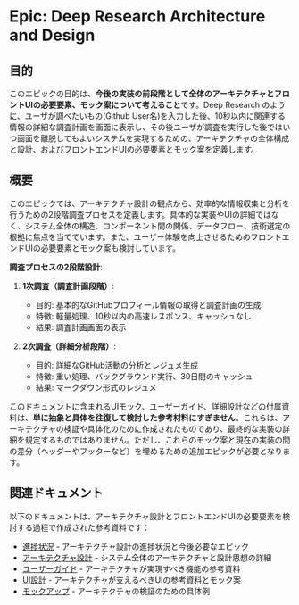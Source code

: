 # Epic: Deep Research Architecture and Design

## 目的

このエピックの目的は、**今後の実装の前段階として全体のアーキテクチャとフロントUIの必要要素、モック案について考えること**です。Deep Research のように、ユーザが調べたいもの(Github User名)を入力した後、10秒以内に関連する情報の詳細な調査計画を画面に表示し、その後ユーザが調査を実行した後ではいつ画面を離脱してもよいシステムを実現するための、アーキテクチャの全体構成と設計、およびフロントエンドUIの必要要素とモック案を定義します。

## 概要

このエピックでは、アーキテクチャ設計の観点から、効率的な情報収集と分析を行うための2段階調査プロセスを定義します。具体的な実装やUIの詳細ではなく、システム全体の構造、コンポーネント間の関係、データフロー、技術選定の根拠に焦点を当てています。また、ユーザー体験を向上させるためのフロントエンドUIの必要要素とモック案も検討しています。

**調査プロセスの2段階設計**:

1. **1次調査（調査計画段階）**:
   - 目的: 基本的なGitHubプロフィール情報の取得と調査計画の生成
   - 特徴: 軽量処理、10秒以内の高速レスポンス、キャッシュなし
   - 結果: 調査計画画面の表示

2. **2次調査（詳細分析段階）**:
   - 目的: 詳細なGitHub活動の分析とレジュメ生成
   - 特徴: 重い処理、バックグラウンド実行、30日間のキャッシュ
   - 結果: マークダウン形式のレジュメ

このドキュメントに含まれるUIモック、ユーザーガイド、詳細設計などの付属資料は、**単に抽象と具体を往復して検討した参考材料にすぎません**。これらは、アーキテクチャの検証や具体化のために作成されたものであり、最終的な実装の詳細を規定するものではありません。ただし、これらのモック案と現在の実装の間の差分（ヘッダーやフッターなど）を埋めるための追加エピックが必要となります。

## 関連ドキュメント

以下のドキュメントは、アーキテクチャ設計とフロントエンドUIの必要要素を検討する過程で作成された参考資料です：

- [進捗状況](./PROGRESS.md) - アーキテクチャ設計の進捗状況と今後必要なエピック
- [アーキテクチャ設計](./ARCHITECTURE.md) - システム全体のアーキテクチャと設計思想の詳細
- [ユーザーガイド](./USER-GUIDE.md) - アーキテクチャが実現すべき機能の参考資料
- [UI設計](./UI.md) - アーキテクチャが支えるべきUIの参考資料とモック案
- [モックアップ](./mocks/) - アーキテクチャの検証のための具体例

